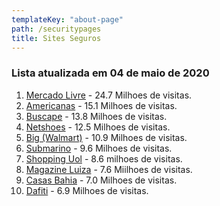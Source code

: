 ```yaml
---
templateKey: "about-page"
path: /securitypages
title: Sites Seguros
---
```


### Lista atualizada em 04 de maio de 2020

1. [Mercado Livre](https://www.mercadolivre.com.br/) - 24.7 Milhoes de visitas.
1. [Americanas](https://www.americanas.com.br/) - 15.1 Milhoes de visitas.
1. [Buscape](https://www.buscape.com.br/) - 13.8 Milhoes de visitas.
1. [Netshoes](https://www.netshoes.com.br/) - 12.5 Milhoes de visitas.
1. [Big (Walmart)](https://www.big.com.br/) - 10.9 Milhoes de visitas.
1. [Submarino](https://www.submarino.com.br/) - 9.6 Milhoes de visitas.
1. [Shopping Uol](https://shopping.uol.com.br/) - 8.6 milhoes de visitas.
1. [Magazine Luiza](https://www.magazineluiza.com.br/) - 7.6 Miilhoes de visitas.
1. [Casas Bahia](https://www.casasbahia.com.br/) - 7.0 Milhoes de visitas.
1. [Dafiti](https://www.dafiti.com.br/) - 6.9 Milhoes de visitas.
